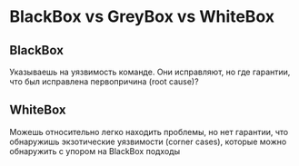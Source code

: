 # BlackBox vs GreyBox vs WhiteBox

## BlackBox

Указываешь на уязвимость команде. Они исправляют, но где гарантии, что был исправлена первопричина (root cause)?

## WhiteBox

Можешь относительно легко находить проблемы, но нет гарантии, что обнаружишь экзотические уязвимости (corner cases), которые можно обнаружить с упором на BlackBox подходы
